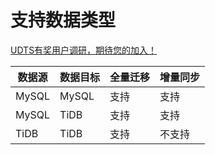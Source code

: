 # 支持数据类型

[UDTS有奖用户调研，期待您的加入！](https://www.ucloud.cn/site/survey/survey.html?id=63)

| 数据源 | 数据目标 | 全量迁移 | 增量同步 |
| ------ | -------- | -------- | -------- |
| MySQL  | MySQL    | 支持     | 支持     |
| MySQL  | TiDB     | 支持     | 支持     |
| TiDB   | TiDB     | 支持     | 不支持   |
